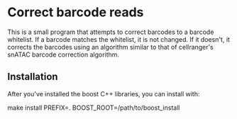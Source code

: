 # Correct barcode reads

This is a small program that attempts to correct barcodes to a barcode whitelist. If a barcode matches the whitelist, it is not changed. If it doesn't, it corrects the barcodes using an algorithm similar to that of cellranger's snATAC barcode correction algorithm.

## Installation

After you've installed the boost C++ libraries, you can install with:

make install PREFIX=. BOOST_ROOT=/path/to/boost_install
